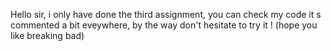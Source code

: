 Hello sir, i only have done the third assignment, you can check my code it s commented a bit eveywhere, by the way don't hesitate to try it ! (hope you like breaking bad)

